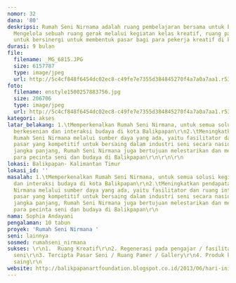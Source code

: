 ```yaml
---
nomor: 32
dana: '80'
deskripsi: Rumah Seni Nirnama adalah ruang pembelajaran bersama untuk berkesenian.
  Mengelola sebuah ruang gerak melalui kegiatan kelas kreatif, ruang pamer, dan diskusi
  untuk bersinergi untuk membentuk pasar bagi para pekerja kreatif di kota Balikpapan.
durasi: 9 bulan
file:
  filename: _MG_6815.JPG
  size: 6157787
  type: image/jpeg
  url: http://5c4cf848f6454dc02ec8-c49fe7e7355d384845270f4a7a0a7aa1.r53.cf2.rackcdn.com/12c944c1-241b-4c79-9ca1-8147c15dffac/_MG_6815.JPG
foto:
  filename: enstyle1500257883756.jpg
  size: 206706
  type: image/jpeg
  url: http://5c4cf848f6454dc02ec8-c49fe7e7355d384845270f4a7a0a7aa1.r53.cf2.rackcdn.com/9a782362-6ba6-4f92-b816-e78355fb4610/enstyle1500257883756.jpg
kategori: akses
latar_belakang: 1.\tMemperkenalkan Rumah Seni Nirmana, untuk semua solusi kegiatan
  berkesenian dan interaksi budaya di kota Balikpapan\r\n2.\tMeningkatkan pendapatan
  Rumah Seni Nirmana melalui sumber daya yang ada, yaitu fasilitator dan ruang interaksi\r\n3.\tMenciptakan
  pasar yang kompetitif untuk bersaing dalam industri seni secara nasional\r\n4.\tSecara
  jangka panjang, Rumah Seni Nirmana juga bertujuan melestarikan dan meregenerasi
  para pecinta seni dan budaya di Balikpapan\r\n\r\n\r\n
lokasi: Balikpapan- Kalimantan Timur
lokasi_id: ''
masalah: 1.\tMemperkenalkan Rumah Seni Nirmana, untuk semua solusi kegiatan berkesenian
  dan interaksi budaya di kota Balikpapan\r\n2.\tMeningkatkan pendapatan Rumah Seni
  Nirmana melalui sumber daya yang ada, yaitu fasilitator dan ruang interaksi\r\n3.\tMenciptakan
  pasar yang kompetitif untuk bersaing dalam industri seni secara nasional\r\n4.\tSecara
  jangka panjang, Rumah Seni Nirmana juga bertujuan melestarikan dan meregenerasi
  para pecinta seni dan budaya di Balikpapan\r\n
nama: Sophia Andayani
pengalaman: 10 tabun
proyek: 'Rumah Seni Nirmana '
seni: lainnya
sosmed: rumahseni_nirmana
sukses: \r\n1.  Ruang Kreatif\r\n2. Regenerasi pada pengajar / fasilitator di industri
  seni\r\n3. Tercipta Pasar Seni / Ruang Pamer / Gallery\r\n4. Produk kreatif berdaya
  saing\r\n
website: http://balikpapanartfoundation.blogspot.co.id/2013/06/hari-ini-balikpapan-art-foundation.html
---
```

